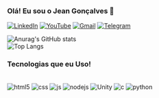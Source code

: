 ### Olá! Eu sou o Jean Gonçalves 👋

[![LinkedIn](https://img.shields.io/badge/LinkedIn-0077B5?style=for-the-badge&logo=linkedin&logoColor=white)](https://www.linkedin.com/in/jean-gon%C3%A7alves-324984216/) [![YouTube](https://img.shields.io/badge/YouTube-FF0000?style=for-the-badge&logo=youtube&logoColor=white)](https://www.youtube.com/channel/UCE49TSeeX8nr7eJaJAj4BiA)
[![Gmail](https://img.shields.io/badge/Gmail-D14836?style=for-the-badge&logo=gmail&logoColor=white)](https://mail.google.com/mail/jeancomercial1234@gmail.com)
[![Telegram](https://img.shields.io/badge/Telegram-2CA5E0?style=for-the-badge&logo=telegram&logoColor=white)](https://t.me/jeanGonDev)


![Anurag's GitHub stats](https://github-readme-stats.vercel.app/api?username=JeanGon&show_icons=true&theme=dracula)<br>
![Top Langs](https://github-readme-stats.vercel.app/api/top-langs/?username=JeanGon&layout=compact)


### Tecnologias que eu Uso!

<div style="display: inline_block"><br/>
  <img align="center" alt="html5" src="https://img.shields.io/badge/HTML5-E34F26?style=for-the-badge&logo=html5&logoColor=white" />    
  <img align="center" alt="css" src="https://img.shields.io/badge/CSS-239120?&style=for-the-badge&logo=css3&logoColor=white" />  
  <img align="center" alt="js" src="https://img.shields.io/badge/JavaScript-F7DF1E?style=for-the-badge&logo=javascript&logoColor=black" /> 
  <img align="center" alt="nodejs" src="https://img.shields.io/badge/Node.js-43853D?style=for-the-badge&logo=node.js&logoColor=white" /> 
  <img align="center" alt="Unity" src="https://img.shields.io/badge/Unity-100000?style=for-the-badge&logo=unity&logoColor=white" /> 
  <img align="center" alt="c" src="https://img.shields.io/badge/C%23-239120?style=for-the-badge&logo=c-sharp&logoColor=white" /> 
  <img align="center" alt="python" src="https://img.shields.io/badge/Python-3776AB?style=for-the-badge&logo=python&logoColor=white" />    
</div>


<!--
**JeanGonSilva/JeanGonSilva** is a ✨ _special_ ✨ repository because its `README.md` (this file) appears on your GitHub profile.

Here are some ideas to get you started:

- 🔭 I’m currently working on ...
- 🌱 I’m currently learning ...
- 👯 I’m looking to collaborate on ...
- 🤔 I’m looking for help with ...
- 💬 Ask me about ...
- 📫 How to reach me: ...
- 😄 Pronouns: ...
- ⚡ Fun fact: ...
-->
